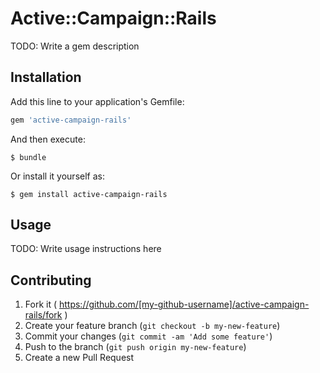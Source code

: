 # Active::Campaign::Rails

TODO: Write a gem description

## Installation

Add this line to your application's Gemfile:

```ruby
gem 'active-campaign-rails'
```

And then execute:

    $ bundle

Or install it yourself as:

    $ gem install active-campaign-rails

## Usage

TODO: Write usage instructions here

## Contributing

1. Fork it ( https://github.com/[my-github-username]/active-campaign-rails/fork )
2. Create your feature branch (`git checkout -b my-new-feature`)
3. Commit your changes (`git commit -am 'Add some feature'`)
4. Push to the branch (`git push origin my-new-feature`)
5. Create a new Pull Request
